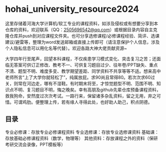 # hohai_university_resource2024
这里存储着河海大学计算机/软工专业的课程资料，如涉及侵权或有想要分享到本仓库的资料，欢迎联系（QQ：2505696542@qq.com）或根据目录内容自主克隆仓库并push到对应课程文件夹。也可分享选修课程/必修课程经验、简评、选课建议/避雷等，整理为word发送邮箱或直接上传即可（请注意保护个人信息，涉及个人隐私信息可以用化名等代替）。欢迎各路大神大佬贡献资源~

大学四年行至尾声，回望本科课程，不仅疾患学习模式变化、突击复习之苦；还面临无答案可供订正修改、教考不一、可供复习题目过少、往年卷/PPT缺失、重点不清、题型不明、难度多变、教学期望差距、同学资料不共享等等不适。想来高中老师所言“上了大学你就轻松了”，纯属放屁。求90尚且常得80。若次次求60过关，则常在河边走，哪有不湿鞋。有时期末将至，才惊觉题型不明、范围不明、知识点不明、复习题目不明，悔之晚矣。幸有高朋及github先辈仓库预备课程资料，救我狗命，安然度过次次考试。一路行来，保留诸多杂乱资料，留之无用，弃之可惜。可谓鸡肋。便整理上传，若有缘人寻得此处，也好助人助己，积点阴德。

## 目录
专业必修课：存放专业必修课程资料
专业选修课：存放专业选修课资料
基础课：存放基础必修课程资料（数学，物理等）
其他资料：存放课程之外的资料（保研考研交流会录像，PPT模板等）